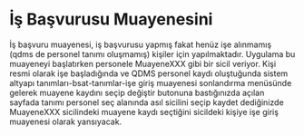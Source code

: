 # İş Başvurusu Muayenesini

İş başvuru muayenesi, iş başvurusu yapmış fakat henüz işe alınmamış (qdms de personel tanımı oluşmamış) kişiler için yapılmaktadır. Uygulama bu muayeneyi başlatırken personele MuayeneXXX gibi bir sicil veriyor. Kişi resmi olarak işe başladığında ve  QDMS personel kaydı oluştuğunda sistem altyapı tanımları-bsat-tanımlar-işe giriş muayenesi sonlandırma menüsünde gelerek muayene kaydını seçip değiştir butonuna bastığınızda açılan sayfada tanımı personel seç alanında asıl sicilini seçip kaydet dediğinizde MuayeneXXX sicilindeki muayene kaydı seçtiğini sicildeki kişiye işe giriş muayenesi olarak yansıyacak.


